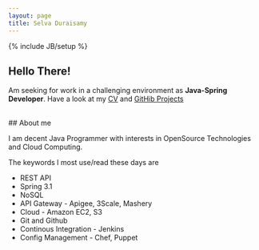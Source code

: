 ```yaml
---
layout: page
title: Selva Duraisamy
---
```

{% include JB/setup %}


## Hello There!
Am seeking for work in a challenging environment as **Java-Spring Developer**. Have a look at my [CV](CV.html) and [GitHib Projects](https://github.com/duraiselvaa/)

<br>
## About me

I am decent Java Programmer with interests in OpenSource Technologies and Cloud Computing.


The keywords I most use/read these days are

- REST API
- Spring 3.1
- NoSQL
- API Gateway - Apigee, 3Scale, Mashery
- Cloud - Amazon EC2, S3
- Git and Github
- Continous Integration - Jenkins
- Config Management - Chef, Puppet



